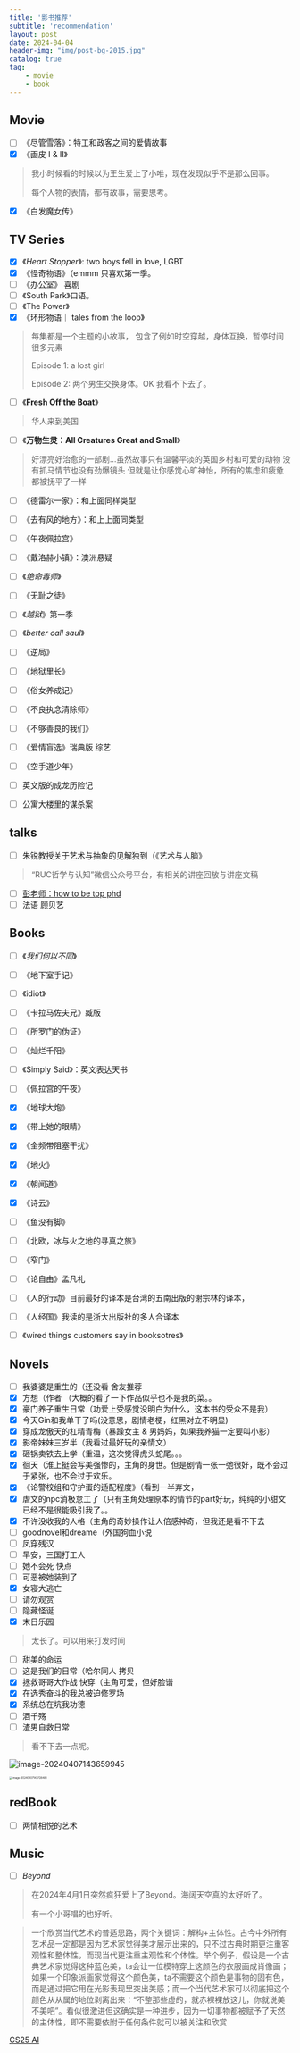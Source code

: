 ```yaml
---
title: '影书推荐'
subtitle: 'recommendation'
layout: post
date: 2024-04-04
header-img: "img/post-bg-2015.jpg"
catalog: true
tag: 
    - movie
    - book
---
```


## Movie
- [ ] 《尽管雪落》：特工和政客之间的爱情故事
- [x] 《画皮 I & II》

> 我小时候看的时候以为王生爱上了小唯，现在发现似乎不是那么回事。
>
> 每个人物的表情，都有故事，需要思考。

- [x] 《白发魔女传》

## TV Series
- [x] 《*Heart Stopper*》: two boys fell in love, LGBT
- [x] 《怪奇物语》（emmm 只喜欢第一季。
- [ ] 《办公室》 喜剧
- [ ] 《South Park》口语。
- [ ] 《The Power》
- [x] 《环形物语｜ tales from the loop》

> 每集都是一个主题的小故事，
> 包含了例如时空穿越，身体互换，暂停时间很多元素
>
> Episode 1: a lost girl
>
> Episode 2: 两个男生交换身体。OK 我看不下去了。

- [ ] 《**Fresh Off the Boat**》

> 华人来到美国

- [ ] 《**万物生灵：**All Creatures Great and Small****》

> 好漂亮好治愈的一部剧…虽然故事只有温馨平淡的英国乡村和可爱的动物
> 没有抓马情节也没有劲爆镜头
> 但就是让你感觉心旷神怡，所有的焦虑和疲惫都被抚平了一样

- [ ] 《德雷尔一家》：和上面同样类型
- [ ] 《去有风的地方》：和上上面同类型
- [ ] 《午夜佩拉宫》
- [ ] 《戴洛赫小镇》：澳洲悬疑
- [ ] 《*绝命毒师*》
- [ ] 《无耻之徒》
- [ ] 《*越狱*》第一季
- [ ] 《*better call saul*》
- [ ] 《逆局》
- [ ] 《地狱里长》
- [ ] 《俗女养成记》
- [ ] 《不良执念清除师》
- [ ] 《不够善良的我们》
- [ ] 《爱情盲选》瑞典版 综艺
- [ ] 《空手道少年》
- [ ] 英文版的成龙历险记
- [ ] 公寓大楼里的谋杀案



## talks

- [ ] 朱锐教授关于艺术与抽象的见解独到（《艺术与人脑》

> “RUC哲学与认知”微信公众号平台，有相关的讲座回放与讲座文稿



- [ ] [彭老师：how to be top phd](https://github.com/pengsida/learning_research)
- [ ] 法语 顾贝艺

## Books

- [ ] 《*我们何以不同*》
- [ ] 《地下室手记》
- [ ] 《idiot》
- [ ] 《卡拉马佐夫兄》臧版
- [ ] 《所罗门的伪证》
- [ ] 《灿烂千阳》
- [ ] 《Simply Said》：英文表达天书
- [ ] 《佩拉宫的午夜》
- [x] 《地球大炮》
- [x] 《带上她的眼睛》
- [x] 《全频带阻塞干扰》
- [x] 《地火》
- [x] 《朝闻道》
- [x] 《诗云》
- [ ] 《鱼没有脚》
- [ ] 《北欧，冰与火之地的寻真之旅》
- [ ] 《窄门》
- [ ] 《论自由》孟凡礼
- [ ] 《人的行动》目前最好的译本是台湾的五南出版的谢宗林的译本，
- [ ] 《人经国》我读的是浙大出版社的多人合译本
- [ ] 《wired things customers say in booksotres》



## Novels

- [ ] 我婆婆是重生的（还没看 舍友推荐
- [x] 方想（作者 （大概的看了一下作品似乎也不是我的菜。。
- [x] 豪门养子重生日常（功爱上受感觉没明白为什么，这本书的受众不是我）
- [x] 今天Gin和我单干了吗(没意思，剧情老梗，红黑对立不明显)
- [x] 穿成龙傲天的杠精青梅（暴躁女主 & 男妈妈，如果我养猫一定要叫小影）
- [x] 影帝妹妹三岁半（我看过最好玩的亲情文）
- [x] 砸锅卖铁去上学（重温，这次觉得虎头蛇尾。。。
- [x] 徊天（淮上挺会写美强惨的，主角的身世。但是剧情一张一弛很好，既不会过于紧张，也不会过于欢乐。
- [x] 《论警校组和守护蛋的适配程度》（看到一半弃文，
- [x] 虐文的npc消极怠工了（只有主角处理原本的情节的part好玩，纯纯的小甜文已经不是很能吸引我了。。
- [x] 不许没收我的人格（主角的奇妙操作让人倍感神奇，但我还是看不下去
- [ ] goodnovel和dreame（外国狗血小说
- [ ] 凤穿残汉
- [ ] 早安，三国打工人
- [ ] 她不会死 快点
- [ ] 可恶被她装到了
- [x] 女寝大逃亡
- [ ] 请勿观赏 
- [ ] 隐藏怪诞
- [x] 末日乐园

> 太长了。可以用来打发时间

- [ ] 甜美的命运
- [ ] 这是我们的日常（哈尔同人 拷贝
- [x] 拯救哥哥大作战 快穿（主角可爱，但好脸谱
- [x] 在选秀奋斗的我总被迫修罗场
- [x] 系统总在坑我功德
- [ ] 酒千殇
- [ ] 渣男自救日常

> 看不下去一点呢。



![image-20240407143659945](https://raw.githubusercontent.com/BugProducer2/PicBed/main/img/image-20240407143659945.png)

<img src="https://raw.githubusercontent.com/BugProducer2/PicBed/main/img/image-20240407143728481.png" alt="image-20240407143728481" style="zoom:33%;" />

## redBook

- [ ] 两情相悦的艺术



## Music

- [ ] *Beyond*

> 在2024年4月1日突然疯狂爱上了Beyond。海阔天空真的太好听了。
>
> 有一个小哥唱的也好听。



> 一个欣赏当代艺术的普适思路，两个关键词：解构+主体性。古今中外所有艺术品一定都是因为艺术家觉得美才展示出来的，只不过古典时期更注重客观性和整体性，而现当代更注重主观性和个体性。举个例子，假设是一个古典艺术家觉得这种蓝色美，ta会让一位模特穿上这颜色的衣服画成肖像画；如果一个印象派画家觉得这个颜色美，ta不需要这个颜色是事物的固有色，而是通过把它用在光影表现里突出美感；而一个当代艺术家可以彻底把这个颜色从从属的地位剥离出来：“不整那些虚的，就赤裸裸放这儿，你就说美不美吧”。看似很激进但这确实是一种进步，因为一切事物都被赋予了天然的主体性，即不需要依附于任何条件就可以被关注和欣赏

[CS25 AI](https://web.stanford.edu/class/cs25/)